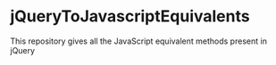 # jQueryToJavascriptEquivalents
This repository gives all the JavaScript equivalent methods present in jQuery
